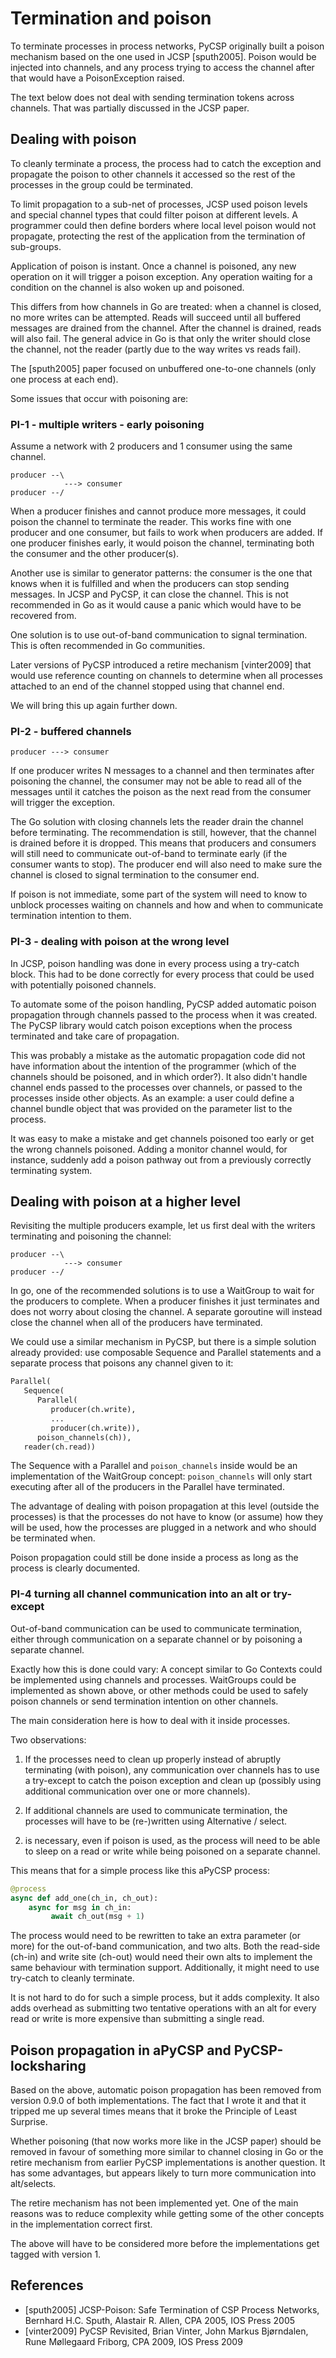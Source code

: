 Termination and poison
======================

To terminate processes in process networks, PyCSP originally built a
poison mechanism based on the one used in JCSP
[sputh2005]. Poison would be injected into channels, and any process
trying to access the channel after that would have a PoisonException
raised.

The text below does not deal with sending termination tokens across
channels. That was partially discussed in the JCSP paper.

Dealing with poison
--------------------
To cleanly terminate a process, the process had to catch the exception
and propagate the poison to other channels it accessed so the rest of the
processes in the group could be terminated.

To limit propagation to a sub-net of processes, JCSP used poison
levels and special channel types that could filter poison at different
levels. A programmer could then define borders where local level
poison would not propagate, protecting the rest of the application
from the termination of sub-groups.

Application of poison is instant. Once a channel is poisoned, any new
operation on it will trigger a poison exception. Any operation waiting
for a condition on the channel is also woken up and poisoned.

This differs from how channels in Go are treated: when a channel is
closed, no more writes can be attempted. Reads will succeed until all
buffered messages are drained from the channel. After the channel is
drained, reads will also fail. The general advice in Go is that only
the writer should close the channel, not the reader (partly due to the
way writes vs reads fail).

The [sputh2005] paper focused on unbuffered one-to-one channels (only
one process at each end).

Some issues that occur with poisoning are:

### PI-1 - multiple writers - early poisoning

Assume a network with 2 producers and 1 consumer using the same
channel.

```
producer --\
            ---> consumer
producer --/
```

When a producer finishes and cannot produce more messages, it could
poison the channel to terminate the reader. This works fine with one
producer and one consumer, but fails to work when producers are added.
If one producer finishes early, it would poison the channel,
terminating both the consumer and the other producer(s).

Another use is similar to generator patterns: the consumer is the one
that knows when it is fulfilled and when the producers can stop
sending messages. In JCSP and PyCSP, it can close the channel. This is
not recommended in Go as it would cause a panic which would have to be
recovered from.

One solution is to use out-of-band communication to signal
termination. This is often recommended in Go communities.

Later versions of PyCSP introduced a retire mechanism [vinter2009]
that would use reference counting on channels to determine when all
processes attached to an end of the channel stopped using that channel
end.

We will bring this up again further down.

### PI-2 - buffered channels

```
producer ---> consumer
```

If one producer writes N messages to a channel and then terminates
after poisoning the channel, the consumer may not be able to read all
of the messages until it catches the poison as the next read from the
consumer will trigger the exception.

The Go solution with closing channels lets the reader drain the channel
before terminating. The recommendation is still, however, that the
channel is drained before it is dropped. This means that producers and
consumers will still need to communicate out-of-band to terminate
early (if the consumer wants to stop). The producer end will also need to
make sure the channel is closed to signal termination to the consumer end.

If poison is not immediate, some part of the system will need to know
to unblock processes waiting on channels and how and when to
communicate termination intention to them.


### PI-3 - dealing with poison at the wrong level

In JCSP, poison handling was done in every process using a try-catch
block. This had to be done correctly for every process that could be
used with potentially poisoned channels.

To automate some of the poison handling, PyCSP added automatic poison
propagation through channels passed to the process when it was
created. The PyCSP library would catch poison exceptions when the
process terminated and take care of propagation.

This was probably a mistake as the automatic propagation code did not
have information about the intention of the programmer (which of the
channels should be poisoned, and in which order?). It also didn't
handle channel ends passed to the processes over channels, or passed
to the processes inside other objects. As an example: a user could
define a channel bundle object that was provided on the parameter list
to the process.

It was easy to make a mistake and get channels poisoned too early or
get the wrong channels poisoned. Adding a monitor channel would, for
instance, suddenly add a poison pathway out from a previously
correctly terminating system.


Dealing with poison at a higher level
------------------------------------

Revisiting the multiple producers example, let us first deal with the
writers terminating and poisoning the channel:

```
producer --\
            ---> consumer
producer --/
```

In go, one of the recommended solutions is to use a WaitGroup to wait
for the producers to complete. When a producer finishes it just
terminates and does not worry about closing the channel. A separate
goroutine will instead close the channel when all of the producers
have terminated.

We could use a similar mechanism in PyCSP, but there is a simple
solution already provided: use composable Sequence and Parallel
statements and a separate process that poisons any channel given to it:

```python
Parallel(
   Sequence(
      Parallel(
         producer(ch.write),
         ...
         producer(ch.write)),
      poison_channels(ch)),
   reader(ch.read))
```

The Sequence with a Parallel and `poison_channels` inside would be an
implementation of the WaitGroup concept: `poison_channels` will only
start executing after all of the producers in the Parallel have
terminated.

The advantage of dealing with poison propagation at this level
(outside the processes) is that the processes do not have to know (or
assume) how they will be used, how the processes are plugged in a
network and who should be terminated when.

Poison propagation could still be done inside a process as long as the
process is clearly documented.


### PI-4 turning all channel communication into an alt or try-except

Out-of-band communication can be used to communicate termination,
either through communication on a separate channel or by poisoning a
separate channel.

Exactly how this is done could vary: A concept similar to Go Contexts
could be implemented using channels and processes. WaitGroups could be
implemented as shown above, or other methods could be used to safely
poison channels or send termination intention on other channels.

The main consideration here is how to deal with it inside processes.

Two observations:

1. If the processes need to clean up properly instead of abruptly
   terminating (with poison), any communication over channels has to
   use a try-except to catch the poison exception and clean up (possibly
   using additional communication over one or more channels).

2. If additional channels are used to communicate termination, the
   processes will have to be (re-)written using Alternative / select.

2) is necessary, even if poison is used, as the process will need to be
able to sleep on a read or write while being poisoned on a separate
channel.

This means that for a simple process like this aPyCSP process:

```python
@process
async def add_one(ch_in, ch_out):
    async for msg in ch_in:
         await ch_out(msg + 1)
```

The process would need to be rewritten to take an extra parameter (or
more) for the out-of-band communication, and two alts. Both the
read-side (ch-in) and write site (ch-out) would need their own alts to
implement the same behaviour with termination support. Additionally,
it might need to use try-catch to cleanly terminate.

It is not hard to do for such a simple process, but it adds
complexity.  It also adds overhead as submitting two tentative
operations with an alt for every read or write is more expensive
than submitting a single read.


Poison propagation in aPyCSP and PyCSP-locksharing
------------

Based on the above, automatic poison propagation has been removed from
version 0.9.0 of both implementations. The fact that I wrote it and
that it tripped me up several times means that it broke the Principle
of Least Surprise.

Whether poisoning (that now works more like in the JCSP paper) should
be removed in favour of something more similar to channel closing in
Go or the retire mechanism from earlier PyCSP implementations is
another question. It has some advantages, but appears likely to turn
more communication into alt/selects.

The retire mechanism has not been implemented yet. One of the main
reasons was to reduce complexity while getting some of the other
concepts in the implementation correct first.

The above will have to be considered more before the implementations
get tagged with version 1.


References
-----------
- [sputh2005] JCSP-Poison: Safe Termination of CSP Process Networks, Bernhard H.C. Sputh, Alastair R. Allen, CPA 2005, IOS Press 2005
- [vinter2009] PyCSP Revisited, Brian Vinter, John Markus Bjørndalen, Rune Møllegaard Friborg, CPA 2009, IOS Press 2009
